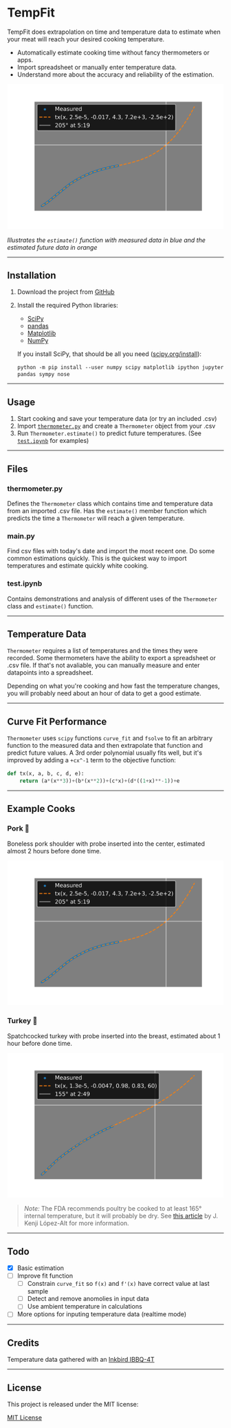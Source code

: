 # TempFit

TempFit does extrapolation on time and temperature data to estimate when your meat will reach your desired cooking temperature.

* Automatically estimate cooking time without fancy thermometers or apps.
* Import spreadsheet or manually enter temperature data.
* Understand more about the accuracy and reliability of the estimation.

<picture>
  <source media="(prefers-color-scheme: dark)" srcset="https://raw.githubusercontent.com/DevinBerchtold/TempFit/master/plots/pork_dark.svg">
  <source media="(prefers-color-scheme: light)" srcset="https://raw.githubusercontent.com/DevinBerchtold/TempFit/master/plots/pork_light.svg">
  <img alt="Graph of temperature data and prediction" src="https://raw.githubusercontent.com/DevinBerchtold/TempFit/master/plots/pork_dark.svg">
</picture>

*Illustrates the `estimate()` function with measured data in blue and the estimated future data in orange*

---

## Installation

1. Download the project from [GitHub](https://github.com/DevinBerchtold/TempFit)
2. Install the required Python libraries:
    * [SciPy](https://scipy.org/)
    * [pandas](https://pandas.pydata.org/)
    * [Matplotlib](https://matplotlib.org/stable/index.html)
    * [NumPy](https://numpy.org/doc/stable/)

    If you install SciPy, that should be all you need ([scipy.org/install](https://scipy.org/install/)):

    ```
    python -m pip install --user numpy scipy matplotlib ipython jupyter pandas sympy nose
    ```

---

## Usage

1. Start cooking and save your temperature data (or try an included .csv)
2. Import [`thermometer.py`](#thermometerpy) and create a `Thermometer` object from your .csv
3. Run `Thermometer.estimate()` to predict future temperatures. (See [`test.ipynb`](#testipynb) for examples)

---

## Files

### thermometer.py

Defines the `Thermometer` class which contains time and temperature data from an imported .csv file. Has the `estimate()` member function which predicts the time a `Thermometer` will reach a given temperature.

### main.py

Find csv files with today's date and import the most recent one. Do some common estimations quickly. This is the quickest way to import temperatures and estimate quickly white cooking.

### test.ipynb

Contains demonstrations and analysis of different uses of the `Thermometer` class and `estimate()` function.


---

## Temperature Data

`Thermometer` requires a list of temperatures and the times they were recorded. Some thermometers have the ability to export a spreadsheet or .csv file. If that's not avaliable, you can manually measure and enter datapoints into a spreadsheet.

Depending on what you're cooking and how fast the temperature changes, you will probably need about an hour of data to get a good estimate.

---

## Curve Fit Performance

`Thermometer` uses `scipy` functions `curve_fit` and `fsolve` to fit an arbitrary function to the measured data and then extrapolate that function and predict future values. A 3rd order polynomial usually fits well, but it's improved by adding a `+cx^-1` term to the objective function:

```python
def tx(x, a, b, c, d, e):
    return (a*(x**3))+(b*(x**2))+(c*x)+(d*((1+x)**-1))+e
```

---

## Example Cooks

### Pork :pig:

Boneless pork shoulder with probe inserted into the center, estimated almost 2 hours before done time.

<picture>
  <source media="(prefers-color-scheme: dark)" srcset="https://raw.githubusercontent.com/DevinBerchtold/TempFit/master/plots/pork_dark.svg">
  <source media="(prefers-color-scheme: light)" srcset="https://raw.githubusercontent.com/DevinBerchtold/TempFit/master/plots/pork_light.svg">
  <img alt="Pork temperature data and prediction" src="https://raw.githubusercontent.com/DevinBerchtold/TempFit/master/plots/pork_dark.svg">
</picture>

### Turkey :chicken:

Spatchcocked turkey with probe inserted into the breast, estimated about 1 hour before done time.

<picture>
  <source media="(prefers-color-scheme: dark)" srcset="https://raw.githubusercontent.com/DevinBerchtold/TempFit/master/plots/turkey_dark.svg">
  <source media="(prefers-color-scheme: light)" srcset="https://raw.githubusercontent.com/DevinBerchtold/TempFit/master/plots/turkey_light.svg">
  <img alt="Turkey temperature data and prediction" src="https://raw.githubusercontent.com/DevinBerchtold/TempFit/master/plots/turkey_dark.svg">
</picture>

> *Note:* The FDA recommends poultry be cooked to at least 165° internal temperature, but it will probably be dry. See [this article](https://www.seriouseats.com/butterflied-roasted-chicken-with-quick-jus-recipe) by J. Kenji López-Alt for more information.

---

## Todo

- [x] Basic estimation
- [ ] Improve fit function
    - [ ] Constrain `curve_fit` so `f(x)` and `f'(x)` have correct value at last sample
    - [ ] Detect and remove anomolies in input data
    - [ ] Use ambient temperature in calculations
- [ ] More options for inputing temperature data (realtime mode)

---

## Credits

Temperature data gathered with an [Inkbird IBBQ-4T](https://inkbird.com/collections/all/products/wifi-grill-thermometer-ibbq-4t)

---

## License

This project is released under the MIT license:

[MIT License](https://choosealicense.com/licenses/mit/)